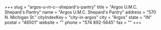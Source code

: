 +++
slug = "argos-u-m-c--shepard's-pantry"
title = "Argos U.M.C. Shepard's Pantry"
name = "Argos U.M.C. Shepard's Pantry"
address = "570 N. Michigan St."
cityIndexKey = "city-in-argos"
city = "Argos"
state = "IN"
postal = "46501"
website = ""
phone = "574 892-5645"
fax = ""
+++
